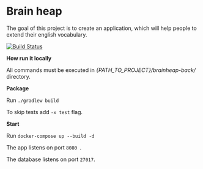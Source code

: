 # Brain heap

The goal of this project is to create an application, which will help people to extend their english vocabulary.

[![Build Status](https://travis-ci.com/annazarubina/brainheap-back.svg?branch=master)](https://travis-ci.com/annazarubina/brainheap-back)

**How run it locally**

All commands must be executed in _{PATH_TO_PROJECT}/brainheap-back/_ directory.

**Package**

Run `./gradlew build`

To skip tests add `-x test` flag.

**Start**

Run `docker-compose up --build -d`

The app listens on port `8080 `.

The database listens on port `27017`.
